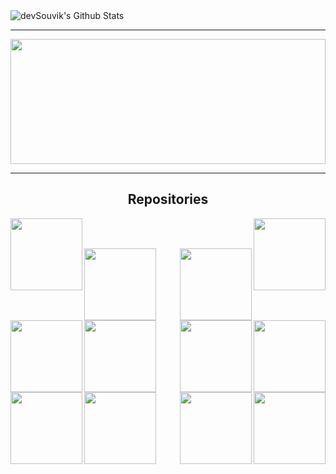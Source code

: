 <img align="center" src="https://camo.githubusercontent.com/bb27b9c1df90df738e91a54665d3adb08f60583fad2f266ffbde14508e6dc918/68747470733a2f2f692e70696e696d672e636f6d2f6f726967696e616c732f65342f32362f37302f65343236373032656466383734623138316163656431653266613563366364652e676966" alt="devSouvik's Github Stats">



<hr>

<a href="https://github.com/extrude575757/github-readme-stats" title="Go to Source"><img width="100%" height="200" src="https://github-readme-stats.vercel.app/api?username=extrude575757&show_icons=true&theme=gotham"></a>

<hr>

<h2 align="center">Repositories</h2>

<p width="100%" align="center">
  <a align="left" href="https://github.com/extrude575757/react-shopping-cart" title="React Shopping Cart"><img align="left" height="115" src="https://github-readme-stats.vercel.app/api/pin/?username=extrude575757&repo=react-shopping-cart&theme=gotham"></a><a align="right" href="https://github.com/extrude575757/github-usercard" title="Github Api Card"><img align="right" height="115" src="https://github-readme-stats.vercel.app/api/pin/?username=extrude575757&repo=github-usercard&theme=gotham"></a>
</p>
<br><br>


<p width="100%" align="center">
  <a align="left" href="https://github.com/extrude575757/React-Github-User-Card" title="React Github User Card"><img align="left" height="115" src="https://github-readme-stats.vercel.app/api/pin/?username=extrude575757&repo=React-Github-User-Card&theme=gotham"></a>
  
  
  <a align="right" href="https://github.com/extrude575757/node-db4-project" title="Node DB4 Project"><img align="right" height="115" src="https://github-readme-stats.vercel.app/api/pin/?username=extrude575757&repo=node-db4-project&theme=gotham"></a>
</p>
<br><br>


<p width="100%" align="center">
  <a align="left" href="https://github.com/extrude575757/Roulette-Pair_Programming" title="Roulette Pair_Programming"><img align="left" height="115" src="https://github-readme-stats.vercel.app/api/pin/?username=extrude575757&repo=Roulette-Pair_Programming&theme=gotham"></a>
  
  
  <a align="right" href="https://github.com/extrude575757/RecipesFrontWithBackend" title="Recipes Build Week"><img align="right" height="115" src="https://github-readme-stats.vercel.app/api/pin/?username=extrude575757&repo=RecipesFrontWithBackend&theme=gotham"></a>
</p>
<br><br>


<p width="100%" align="center">
  <a align="left" href="https://github.com/extrude575757/node-auth2-project" title="Node Auth2 Project"><img align="left" height="115" src="https://github-readme-stats.vercel.app/api/pin/?username=extrude575757&repo=node-auth2-project&theme=gotham"></a>
  
  
  <a align="right" href="https://github.com/extrude575757/Pfolio" title="Portfolio"><img align="right" height="115" src="https://github-readme-stats.vercel.app/api/pin/?username=extrude575757&repo=Pfolio&theme=gotham"></a>
</p>
<br><br>

<p width="100%" align="center">
  <a align="left" href="https://github.com/extrude575757/HTTP-Movies-Assignment" title="HTTP Movies Assignment"><img align="left" height="115" src="https://github-readme-stats.vercel.app/api/pin/?username=extrude575757&repo=HTTP-Movies-Assignment&theme=gotham"></a>
  
  
  <a align="right" href="https://github.com/extrude575757/node-api4-project" title="Node Api4 Project"><img align="right" height="115" src="https://github-readme-stats.vercel.app/api/pin/?username=extrude575757&repo=node-api4-project&theme=gotham"></a>
</p>
<br><br>


<p width="100%" align="center">
  <a align="left" href="https://github.com/extrude575757/React-Testing-Contact-Form" title="React Testing Contact Form"><img align="left" height="115" src="https://github-readme-stats.vercel.app/api/pin/?username=extrude575757&repo=React-Testing-Contact-Form&theme=gotham"></a>
  
  
  <a align="right" href="https://github.com/extrude575757/React-Testing-TV-Show" title="React Testing TV Show"><img align="right" height="115" src="https://github-readme-stats.vercel.app/api/pin/?username=extrude575757&repo=React-Testing-TV-Show&theme=gotham"></a>
</p>
<br><br>



